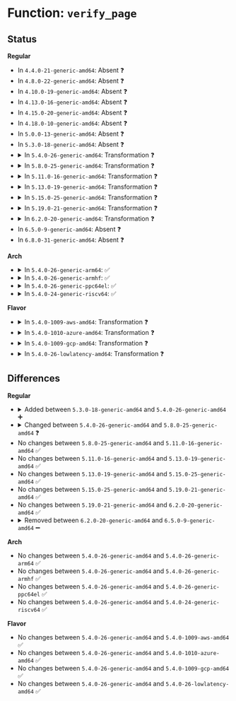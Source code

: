 # Function: <code>verify_page</code>

## Status
<b>Regular</b>
<ul>
<li>
In <code>4.4.0-21-generic-amd64</code>: Absent ❓
</li>
<li>
In <code>4.8.0-22-generic-amd64</code>: Absent ❓
</li>
<li>
In <code>4.10.0-19-generic-amd64</code>: Absent ❓
</li>
<li>
In <code>4.13.0-16-generic-amd64</code>: Absent ❓
</li>
<li>
In <code>4.15.0-20-generic-amd64</code>: Absent ❓
</li>
<li>
In <code>4.18.0-10-generic-amd64</code>: Absent ❓
</li>
<li>
In <code>5.0.0-13-generic-amd64</code>: Absent ❓
</li>
<li>
In <code>5.3.0-18-generic-amd64</code>: Absent ❓
</li>
<li>
<details>
<summary>In <code>5.4.0-26-generic-amd64</code>: Transformation ❓</summary>

```c
bool verify_page(struct inode * inode, const struct fsverity_info * vi, struct ahash_request * req, struct page * data_page)
```

```json
{
  "name": "verify_page",
  "collision_type": "Unique Static",
  "inline_type": "No",
  "funcs": [
    {
      "addr": 0,
      "name": "verify_page",
      "external": false,
      "loc": "fs/verity/verify.c:86",
      "file": "fs/verity/verify.c",
      "inline": "seen, unknown",
      "caller_inline": [],
      "caller_func": [
        "fs/verity/verify.c:fsverity_verify_bio",
        "fs/verity/verify.c:fsverity_verify_page"
      ]
    }
  ],
  "symbols": [
    {
      "addr": 18446744071582323040,
      "name": "verify_page",
      "section": ".text",
      "bind": "STB_LOCAL",
      "size": 1489
    },
    {
      "addr": 18446744071582325141,
      "name": "verify_page.cold",
      "section": ".text",
      "bind": "STB_LOCAL",
      "size": 231
    }
  ]
}
```
</details>
</li>
<li>
<details>
<summary>In <code>5.8.0-25-generic-amd64</code>: Transformation ❓</summary>

```c
bool verify_page(struct inode * inode, const struct fsverity_info * vi, struct ahash_request * req, struct page * data_page, long unsigned int level0_ra_pages)
```

```json
{
  "name": "verify_page",
  "collision_type": "Unique Static",
  "inline_type": "No",
  "funcs": [
    {
      "addr": 0,
      "name": "verify_page",
      "external": false,
      "loc": "fs/verity/verify.c:86",
      "file": "fs/verity/verify.c",
      "inline": "seen, unknown",
      "caller_inline": [],
      "caller_func": [
        "fs/verity/verify.c:fsverity_verify_bio",
        "fs/verity/verify.c:fsverity_verify_page"
      ]
    }
  ],
  "symbols": [
    {
      "addr": 18446744071582612384,
      "name": "verify_page",
      "section": ".text",
      "bind": "STB_LOCAL",
      "size": 1517
    },
    {
      "addr": 18446744071582614501,
      "name": "verify_page.cold",
      "section": ".text",
      "bind": "STB_LOCAL",
      "size": 231
    }
  ]
}
```
</details>
</li>
<li>
<details>
<summary>In <code>5.11.0-16-generic-amd64</code>: Transformation ❓</summary>

```c
bool verify_page(struct inode * inode, const struct fsverity_info * vi, struct ahash_request * req, struct page * data_page, long unsigned int level0_ra_pages)
```

```json
{
  "name": "verify_page",
  "collision_type": "Unique Static",
  "inline_type": "No",
  "funcs": [
    {
      "addr": 0,
      "name": "verify_page",
      "external": false,
      "loc": "fs/verity/verify.c:86",
      "file": "fs/verity/verify.c",
      "inline": "seen, unknown",
      "caller_inline": [],
      "caller_func": [
        "fs/verity/verify.c:fsverity_verify_bio",
        "fs/verity/verify.c:fsverity_verify_page"
      ]
    }
  ],
  "symbols": [
    {
      "addr": 18446744071582684192,
      "name": "verify_page",
      "section": ".text",
      "bind": "STB_LOCAL",
      "size": 1511
    },
    {
      "addr": 18446744071591344020,
      "name": "verify_page.cold",
      "section": ".text",
      "bind": "STB_LOCAL",
      "size": 231
    }
  ]
}
```
</details>
</li>
<li>
<details>
<summary>In <code>5.13.0-19-generic-amd64</code>: Transformation ❓</summary>

```c
bool verify_page(struct inode * inode, const struct fsverity_info * vi, struct ahash_request * req, struct page * data_page, long unsigned int level0_ra_pages)
```

```json
{
  "name": "verify_page",
  "collision_type": "Unique Static",
  "inline_type": "No",
  "funcs": [
    {
      "addr": 0,
      "name": "verify_page",
      "external": false,
      "loc": "fs/verity/verify.c:86",
      "file": "fs/verity/verify.c",
      "inline": "seen, unknown",
      "caller_inline": [],
      "caller_func": [
        "fs/verity/verify.c:fsverity_verify_bio",
        "fs/verity/verify.c:fsverity_verify_page"
      ]
    }
  ],
  "symbols": [
    {
      "addr": 18446744071582714208,
      "name": "verify_page",
      "section": ".text",
      "bind": "STB_LOCAL",
      "size": 1515
    },
    {
      "addr": 18446744071591286808,
      "name": "verify_page.cold",
      "section": ".text",
      "bind": "STB_LOCAL",
      "size": 231
    }
  ]
}
```
</details>
</li>
<li>
<details>
<summary>In <code>5.15.0-25-generic-amd64</code>: Transformation ❓</summary>

```c
bool verify_page(struct inode * inode, const struct fsverity_info * vi, struct ahash_request * req, struct page * data_page, long unsigned int level0_ra_pages)
```

```json
{
  "name": "verify_page",
  "collision_type": "Unique Static",
  "inline_type": "No",
  "funcs": [
    {
      "addr": 0,
      "name": "verify_page",
      "external": false,
      "loc": "fs/verity/verify.c:86",
      "file": "fs/verity/verify.c",
      "inline": "seen, unknown",
      "caller_inline": [],
      "caller_func": [
        "fs/verity/verify.c:fsverity_verify_bio",
        "fs/verity/verify.c:fsverity_verify_page"
      ]
    }
  ],
  "symbols": [
    {
      "addr": 18446744071583040832,
      "name": "verify_page",
      "section": ".text",
      "bind": "STB_LOCAL",
      "size": 1763
    },
    {
      "addr": 18446744071592243560,
      "name": "verify_page.cold",
      "section": ".text",
      "bind": "STB_LOCAL",
      "size": 363
    }
  ]
}
```
</details>
</li>
<li>
<details>
<summary>In <code>5.19.0-21-generic-amd64</code>: Transformation ❓</summary>

```c
bool verify_page(struct inode * inode, const struct fsverity_info * vi, struct ahash_request * req, struct page * data_page, long unsigned int level0_ra_pages)
```

```json
{
  "name": "verify_page",
  "collision_type": "Unique Static",
  "inline_type": "No",
  "funcs": [
    {
      "addr": 0,
      "name": "verify_page",
      "external": false,
      "loc": "fs/verity/verify.c:86",
      "file": "fs/verity/verify.c",
      "inline": "seen, unknown",
      "caller_inline": [],
      "caller_func": [
        "fs/verity/verify.c:fsverity_verify_bio",
        "fs/verity/verify.c:fsverity_verify_page"
      ]
    }
  ],
  "symbols": [
    {
      "addr": 18446744071583515776,
      "name": "verify_page",
      "section": ".text",
      "bind": "STB_LOCAL",
      "size": 2079
    },
    {
      "addr": 18446744071594022624,
      "name": "verify_page.cold",
      "section": ".text",
      "bind": "STB_LOCAL",
      "size": 346
    }
  ]
}
```
</details>
</li>
<li>
<details>
<summary>In <code>6.2.0-20-generic-amd64</code>: Transformation ❓</summary>

```c
bool verify_page(struct inode * inode, const struct fsverity_info * vi, struct ahash_request * req, struct page * data_page, long unsigned int level0_ra_pages)
```

```json
{
  "name": "verify_page",
  "collision_type": "Unique Static",
  "inline_type": "No",
  "funcs": [
    {
      "addr": 0,
      "name": "verify_page",
      "external": false,
      "loc": "fs/verity/verify.c:76",
      "file": "fs/verity/verify.c",
      "inline": "seen, unknown",
      "caller_inline": [],
      "caller_func": [
        "fs/verity/verify.c:fsverity_verify_bio",
        "fs/verity/verify.c:fsverity_verify_page"
      ]
    }
  ],
  "symbols": [
    {
      "addr": 18446744071584114352,
      "name": "verify_page",
      "section": ".text",
      "bind": "STB_LOCAL",
      "size": 2471
    },
    {
      "addr": 18446744071596059241,
      "name": "verify_page.cold",
      "section": ".text",
      "bind": "STB_LOCAL",
      "size": 150
    }
  ]
}
```
</details>
</li>
<li>
In <code>6.5.0-9-generic-amd64</code>: Absent ❓
</li>
<li>
In <code>6.8.0-31-generic-amd64</code>: Absent ❓
</li>
</ul>
<b>Arch</b>
<ul>
<li>
<details>
<summary>In <code>5.4.0-26-generic-arm64</code>: ✅</summary>

```c
bool verify_page(struct inode * inode, const struct fsverity_info * vi, struct ahash_request * req, struct page * data_page)
```

```json
{
  "name": "verify_page",
  "collision_type": "Unique Static",
  "inline_type": "No",
  "funcs": [
    {
      "addr": 18446603336493904320,
      "name": "verify_page",
      "external": false,
      "loc": "fs/verity/verify.c:86",
      "file": "fs/verity/verify.c",
      "inline": "seen, unknown",
      "caller_inline": [],
      "caller_func": [
        "fs/verity/verify.c:fsverity_verify_bio",
        "fs/verity/verify.c:fsverity_verify_page"
      ]
    }
  ],
  "symbols": [
    {
      "addr": 18446603336493904320,
      "name": "verify_page",
      "section": ".text",
      "bind": "STB_LOCAL",
      "size": 1544
    }
  ]
}
```
</details>
</li>
<li>
<details>
<summary>In <code>5.4.0-26-generic-armhf</code>: ✅</summary>

```c
bool verify_page(struct inode * inode, const struct fsverity_info * vi, struct ahash_request * req, struct page * data_page)
```

```json
{
  "name": "verify_page",
  "collision_type": "Unique Static",
  "inline_type": "No",
  "funcs": [
    {
      "addr": 3227382936,
      "name": "verify_page",
      "external": false,
      "loc": "fs/verity/verify.c:86",
      "file": "fs/verity/verify.c",
      "inline": "seen, unknown",
      "caller_inline": [],
      "caller_func": [
        "fs/verity/verify.c:fsverity_verify_bio",
        "fs/verity/verify.c:fsverity_verify_page"
      ]
    }
  ],
  "symbols": [
    {
      "addr": 3227382936,
      "name": "verify_page",
      "section": ".text",
      "bind": "STB_LOCAL",
      "size": 1672
    }
  ]
}
```
</details>
</li>
<li>
<details>
<summary>In <code>5.4.0-26-generic-ppc64el</code>: ✅</summary>

```c
bool verify_page(struct inode * inode, const struct fsverity_info * vi, struct ahash_request * req, struct page * data_page)
```

```json
{
  "name": "verify_page",
  "collision_type": "Unique Static",
  "inline_type": "No",
  "funcs": [
    {
      "addr": 13835058055287541664,
      "name": "verify_page",
      "external": false,
      "loc": "fs/verity/verify.c:86",
      "file": "fs/verity/verify.c",
      "inline": "seen, unknown",
      "caller_inline": [],
      "caller_func": [
        "fs/verity/verify.c:fsverity_verify_bio",
        "fs/verity/verify.c:fsverity_verify_page"
      ]
    }
  ],
  "symbols": [
    {
      "addr": 13835058055287541664,
      "name": "verify_page",
      "section": ".text",
      "bind": "STB_LOCAL",
      "size": 2176
    }
  ]
}
```
</details>
</li>
<li>
<details>
<summary>In <code>5.4.0-24-generic-riscv64</code>: ✅</summary>

```c
bool verify_page(struct inode * inode, const struct fsverity_info * vi, struct ahash_request * req, struct page * data_page)
```

```json
{
  "name": "verify_page",
  "collision_type": "Unique Static",
  "inline_type": "No",
  "funcs": [
    {
      "addr": 18446743936273460584,
      "name": "verify_page",
      "external": false,
      "loc": "fs/verity/verify.c:86",
      "file": "fs/verity/verify.c",
      "inline": "seen, unknown",
      "caller_inline": [],
      "caller_func": [
        "fs/verity/verify.c:fsverity_verify_bio",
        "fs/verity/verify.c:fsverity_verify_page"
      ]
    }
  ],
  "symbols": [
    {
      "addr": 18446743936273460584,
      "name": "verify_page",
      "section": ".text",
      "bind": "STB_LOCAL",
      "size": 1276
    }
  ]
}
```
</details>
</li>
</ul>
<b>Flavor</b>
<ul>
<li>
<details>
<summary>In <code>5.4.0-1009-aws-amd64</code>: Transformation ❓</summary>

```c
bool verify_page(struct inode * inode, const struct fsverity_info * vi, struct ahash_request * req, struct page * data_page)
```

```json
{
  "name": "verify_page",
  "collision_type": "Unique Static",
  "inline_type": "No",
  "funcs": [
    {
      "addr": 0,
      "name": "verify_page",
      "external": false,
      "loc": "fs/verity/verify.c:86",
      "file": "fs/verity/verify.c",
      "inline": "seen, unknown",
      "caller_inline": [],
      "caller_func": [
        "fs/verity/verify.c:fsverity_verify_bio",
        "fs/verity/verify.c:fsverity_verify_page"
      ]
    }
  ],
  "symbols": [
    {
      "addr": 18446744071582291776,
      "name": "verify_page",
      "section": ".text",
      "bind": "STB_LOCAL",
      "size": 1489
    },
    {
      "addr": 18446744071582293877,
      "name": "verify_page.cold",
      "section": ".text",
      "bind": "STB_LOCAL",
      "size": 231
    }
  ]
}
```
</details>
</li>
<li>
<details>
<summary>In <code>5.4.0-1010-azure-amd64</code>: Transformation ❓</summary>

```c
bool verify_page(struct inode * inode, const struct fsverity_info * vi, struct ahash_request * req, struct page * data_page)
```

```json
{
  "name": "verify_page",
  "collision_type": "Unique Static",
  "inline_type": "No",
  "funcs": [
    {
      "addr": 0,
      "name": "verify_page",
      "external": false,
      "loc": "fs/verity/verify.c:86",
      "file": "fs/verity/verify.c",
      "inline": "seen, unknown",
      "caller_inline": [],
      "caller_func": [
        "fs/verity/verify.c:fsverity_verify_bio",
        "fs/verity/verify.c:fsverity_verify_page"
      ]
    }
  ],
  "symbols": [
    {
      "addr": 18446744071582229536,
      "name": "verify_page",
      "section": ".text",
      "bind": "STB_LOCAL",
      "size": 1489
    },
    {
      "addr": 18446744071582231637,
      "name": "verify_page.cold",
      "section": ".text",
      "bind": "STB_LOCAL",
      "size": 231
    }
  ]
}
```
</details>
</li>
<li>
<details>
<summary>In <code>5.4.0-1009-gcp-amd64</code>: Transformation ❓</summary>

```c
bool verify_page(struct inode * inode, const struct fsverity_info * vi, struct ahash_request * req, struct page * data_page)
```

```json
{
  "name": "verify_page",
  "collision_type": "Unique Static",
  "inline_type": "No",
  "funcs": [
    {
      "addr": 0,
      "name": "verify_page",
      "external": false,
      "loc": "fs/verity/verify.c:86",
      "file": "fs/verity/verify.c",
      "inline": "seen, unknown",
      "caller_inline": [],
      "caller_func": [
        "fs/verity/verify.c:fsverity_verify_bio",
        "fs/verity/verify.c:fsverity_verify_page"
      ]
    }
  ],
  "symbols": [
    {
      "addr": 18446744071582282256,
      "name": "verify_page",
      "section": ".text",
      "bind": "STB_LOCAL",
      "size": 1489
    },
    {
      "addr": 18446744071582284357,
      "name": "verify_page.cold",
      "section": ".text",
      "bind": "STB_LOCAL",
      "size": 231
    }
  ]
}
```
</details>
</li>
<li>
<details>
<summary>In <code>5.4.0-26-lowlatency-amd64</code>: Transformation ❓</summary>

```c
bool verify_page(struct inode * inode, const struct fsverity_info * vi, struct ahash_request * req, struct page * data_page)
```

```json
{
  "name": "verify_page",
  "collision_type": "Unique Static",
  "inline_type": "No",
  "funcs": [
    {
      "addr": 0,
      "name": "verify_page",
      "external": false,
      "loc": "fs/verity/verify.c:86",
      "file": "fs/verity/verify.c",
      "inline": "seen, unknown",
      "caller_inline": [],
      "caller_func": [
        "fs/verity/verify.c:fsverity_verify_bio",
        "fs/verity/verify.c:fsverity_verify_page"
      ]
    }
  ],
  "symbols": [
    {
      "addr": 18446744071582360848,
      "name": "verify_page",
      "section": ".text",
      "bind": "STB_LOCAL",
      "size": 1489
    },
    {
      "addr": 18446744071582362949,
      "name": "verify_page.cold",
      "section": ".text",
      "bind": "STB_LOCAL",
      "size": 231
    }
  ]
}
```
</details>
</li>
</ul>

## Differences
<b>Regular</b>
<ul>
<li>
<details>
<summary>Added between <code>5.3.0-18-generic-amd64</code> and <code>5.4.0-26-generic-amd64</code> ➕</summary>

```c
bool verify_page(struct inode * inode, const struct fsverity_info * vi, struct ahash_request * req, struct page * data_page)
```
</details>
</li>
<li>
<details>
<summary>Changed between <code>5.4.0-26-generic-amd64</code> and <code>5.8.0-25-generic-amd64</code> ❓</summary>
<ul>
<li>
<b>Param added. </b>
<code>long unsigned int level0_ra_pages</code>
</li>
</ul>
</details>
</li>
<li>
No changes between <code>5.8.0-25-generic-amd64</code> and <code>5.11.0-16-generic-amd64</code> ✅
</li>
<li>
No changes between <code>5.11.0-16-generic-amd64</code> and <code>5.13.0-19-generic-amd64</code> ✅
</li>
<li>
No changes between <code>5.13.0-19-generic-amd64</code> and <code>5.15.0-25-generic-amd64</code> ✅
</li>
<li>
No changes between <code>5.15.0-25-generic-amd64</code> and <code>5.19.0-21-generic-amd64</code> ✅
</li>
<li>
No changes between <code>5.19.0-21-generic-amd64</code> and <code>6.2.0-20-generic-amd64</code> ✅
</li>
<li>
<details>
<summary>Removed between <code>6.2.0-20-generic-amd64</code> and <code>6.5.0-9-generic-amd64</code> ➖</summary>

```c
bool verify_page(struct inode * inode, const struct fsverity_info * vi, struct ahash_request * req, struct page * data_page, long unsigned int level0_ra_pages)
```
</details>
</li>
</ul>
<b>Arch</b>
<ul>
<li>
No changes between <code>5.4.0-26-generic-amd64</code> and <code>5.4.0-26-generic-arm64</code> ✅
</li>
<li>
No changes between <code>5.4.0-26-generic-amd64</code> and <code>5.4.0-26-generic-armhf</code> ✅
</li>
<li>
No changes between <code>5.4.0-26-generic-amd64</code> and <code>5.4.0-26-generic-ppc64el</code> ✅
</li>
<li>
No changes between <code>5.4.0-26-generic-amd64</code> and <code>5.4.0-24-generic-riscv64</code> ✅
</li>
</ul>
<b>Flavor</b>
<ul>
<li>
No changes between <code>5.4.0-26-generic-amd64</code> and <code>5.4.0-1009-aws-amd64</code> ✅
</li>
<li>
No changes between <code>5.4.0-26-generic-amd64</code> and <code>5.4.0-1010-azure-amd64</code> ✅
</li>
<li>
No changes between <code>5.4.0-26-generic-amd64</code> and <code>5.4.0-1009-gcp-amd64</code> ✅
</li>
<li>
No changes between <code>5.4.0-26-generic-amd64</code> and <code>5.4.0-26-lowlatency-amd64</code> ✅
</li>
</ul>
